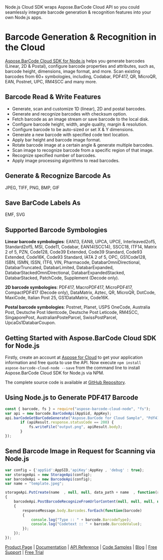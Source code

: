 Node.js Cloud SDK wraps Aspose.BarCode Cloud API so you could seamlessly integrate barcode generation & recognition features into your own Node.js apps.

# Barcode Generation & Recognition in the Cloud

[Aspose.BarCode Cloud SDK for Node.js](https://products.aspose.cloud/barcode/nodejs) helps you generate barcodes (Linear, 2D & Postal), configure barcode properties and attributes, such as, barcode height, dimensions, image format, and more. Scan existing barcodes from 60+ symbologies, including, Codabar, PDF417, QR, MicroQR, EAN, Postnet, UPC, RM4SCC and many more.

## Barcode Read & Write Features

- Generate, scan and customize 1D (linear), 2D and postal barcodes.
- Generate and recognize barcodes with checksum option.
- Fetch barcode as an image stream or save barcode to the local disk.
- Configure barcode height, width, angle quality, margin & resolution.
- Configure barcode to be auto-sized or set X & Y dimensions.
- Generate a new barcode with specified code text location.
- Apply bar height and barcode image format.
- Rotate barcode image at a certain angle & generate multiple barcodes.
- Scan image to recognize barcode from a specific region of that image.
- Recognize specified number of barcodes.
- Apply image processing algorithms to read barcodes.

## Generate & Recognize Barcode As

JPEG, TIFF, PNG, BMP, GIF

## Save BarCode Labels As

EMF, SVG

## Supported Barcode Symbologies

**Linear barcode symbologies**:
EAN13, EAN8, UPCA, UPCE, Interleaved2of5, Standard2of5, MSI, Code11, Codabar, EAN14(SCC14), SSCC18, ITF14, Matrix 2 of 5, PZN, Code128, Code39 Extended, Code39 Standard, Code93 Extended, Code16K, Code93 Standard, IATA 2 of 5, OPC, GS1Code128, ISBN, ISMN, ISSN, ITF6, VIN, Pharmacode, DatabarOmniDirectional, DatabarTruncated, DatabarLimited, DatabarExpanded, DatabarStackedOmniDirectional, DatabarExpandedStacked, DatabarStacked, PatchCode, Supplement (Decode only).

**2D barcode symbologies**:
PDF417, MacroPDF417, MicroPDF417, CompactPDF417 (Decode only), DataMatrix, Aztec, QR, MicroQR, DotCode, MaxiCode, Italian Post 25, GS1DataMatrix, Code16K.

**Postal barcode symbologies**:
Postnet, Planet, USPS OneCode, Australia Post, Deutsche Post Identcode, Deutsche Post Leticode, RM4SCC, SingaporePost, AustralianPosteParcel, SwissPostParcel, UpcaGs1DatabarCoupon.

## Getting Started with Aspose.BarCode Cloud SDK for Node.js

Firstly, create an account at [Aspose for Cloud](https://dashboard.aspose.cloud/#/apps) to get your application information and free quota to use the API. Now execute `npm install aspose-barcode-cloud-node --save` from the command line to install Aspose.BarCode Cloud SDK for Node.js via NPM.

The complete source code is available at [GitHub Repository](https://github.com/aspose-barcode-cloud/aspose-barcode-cloud-node).

## Using Node.js to Generate PDF417 Barcode

```js
const { barcode, fs } = require("aspose-barcode-cloud-node", "fs");
var api = new barcode.BarCodeApi(AppSid, AppKey);
api.barCodeGetBarCodeGenerate("Aspose.BarCode for Cloud Sample", "Pdf417", "png").then((apiResult) => {
       if (apiResult.response.statusCode == 200) {
           fs.writeFile("output.png", apiResult.body);
       }
});
```

## Send Barcode Image in Request for Scanning via Node.js

```js
var config = {'appSid':AppSID,'apiKey':AppKey , 'debug' : true};
var storageApi = new StorageApi(config);
var barcodeApi = new BarcodeApi(config);
var name = "template.jpeg";

storageApi.PutCreate(name  , null, null, data_path + name  , function(responseMessage) 
{
	barcodeApi.PostBarcodeRecognizeFromUrlorContent(null, null, null, null, null, data_path + name, function(responseMessage) 
	{
		responseMessage.body.Barcodes.forEach(function(barcode)
		{
			console.log("Type :: " + barcode.BarcodeType);
			console.log("Codetext :: " + barcode.BarcodeValue);
		});
	});
});
```

[Product Page](https://products.aspose.cloud/barcode/nodejs) | [Documentation](https://docs.aspose.cloud/display/barcodecloud/Home) | [API Reference](https://apireference.aspose.cloud/barcode/) | [Code Samples](https://github.com/aspose-barcode-cloud/aspose-barcode-cloud-node) | [Blog](https://blog.aspose.cloud/category/barcode/) | [Free Support](https://forum.aspose.cloud/c/barcode) | [Free Trial](https://dashboard.aspose.cloud/#/apps)
